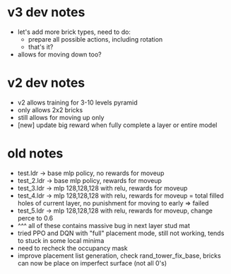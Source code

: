 
# v3 dev notes
- let's add more brick types, need to do:
    - prepare all possible actions, including rotation
    - that's it?
- allows for moving down too?
# v2 dev notes
- v2 allows training for 3-10 levels pyramid
- only allows 2x2 bricks
- still allows for moving up only
- [new] update big reward when fully complete a layer or entire model

# old notes
- test.ldr -> base mlp policy, no rewards for moveup
- test_2.ldr -> base mlp policy, rewards for moveup
- test_3.ldr -> mlp 128,128,128 with relu, rewards for moveup
- test_4.ldr -> mlp 128,128,128 with relu, rewards for moveup = total filled holes of current layer, no punishment for moving to early => failed
- test_5.ldr -> mlp 128,128,128 with relu, rewards for moveup, change perce to 0.6
- ^^^ all of these contains massive bug in next layer stud mat
- tried PPO and DQN with "full" placement mode, still not working, tends to stuck in some local minima
- need to recheck the occupancy mask
- improve placement list generation, check rand_tower_fix_base, bricks can now be place on imperfect surface (not all 0's)